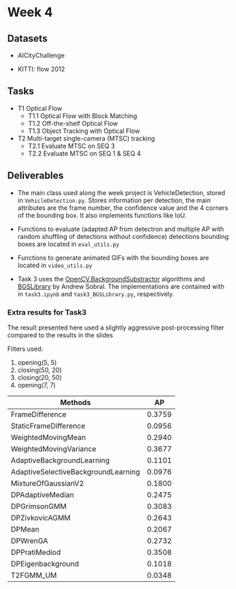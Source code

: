 # Week 4

## Datasets

* AICityChallenge

* KITTI: flow 2012

## Tasks

* T1 Optical Flow
    * T1.1 Optical Flow with Block Matching
    * T1.2 Off-the-shelf Optical Flow
    * T1.3 Object Tracking with Optical Flow
* T2 Multi-target single-camera (MTSC) tracking
    * T2.1 Evaluate MTSC on SEQ 3
    * T2.2 Evaluate MTSC on SEQ 1 & SEQ 4


## Deliverables


- The main class used along the week project is VehicleDetection, stored in `VehicleDetection.py`. Stores information per detection, the main attributes are the frame number, the confidence value and the 4 corners of the bounding box. It also implements functions like IoU.

- Functions to evaluate (adapted AP from detectron and multiple AP with random shuffling of detections without confidence) detections bounding boxes are located in `eval_utils.py`

- Functions to generate animated GIFs with the bounding boxes are located in `video_utils.py`

- Task 3 uses the [OpenCV.BackgroundSubstractor](https://docs.opencv.org/3.4/d7/df6/classcv_1_1BackgroundSubtractor.html) algorithms and [BGSLibrary](https://github.com/andrewssobral/bgslibrary) by Andrew Sobral. The implementations are contained with in `task3.ipynb` and `task3_BGSLibrary.py`, respectively.

### Extra results for Task3
The result presented here used a slightly aggressive post-processing filter compared to the results in the slides

Filters used:
1. opening(5, 5)
2. closing(50, 20)
3. closing(20, 50)
4. opening(7, 7)

| Methods        | AP |
| ----------------  |-------------|
| FrameDifference    | 0.3759 |
| StaticFrameDifference    | 0.0956 |
| WeightedMovingMean    | 0.2940 |
| WeightedMovingVariance    | 0.3677 |
| AdaptiveBackgroundLearning    | 0.1101 |
| AdaptiveSelectiveBackgroundLearning    | 0.0976 |
| MixtureOfGaussianV2    | 0.1800 |
| DPAdaptiveMedian    | 0.2475 |
| DPGrimsonGMM    | 0.3083 |
| DPZivkovicAGMM    | 0.2643 |
| DPMean    | 0.2067 |
| DPWrenGA    | 0.2732 |
| DPPratiMediod    | 0.3508 |
| DPEigenbackground    | 0.1018 |
| T2FGMM_UM    | 0.0348 |

